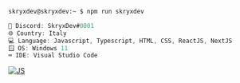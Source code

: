 ```zsh
skryxdev@skryxdev:~ $ npm run skryxdev
```

```csharp
🎯 Discord: SkryxDev#0001
🌐 Country: Italy
💻 Language: Javascript, Typescript, HTML, CSS, ReactJS, NextJS
🪟 OS: Windows 11
⌨️ IDE: Visual Studio Code
```

[![JS](https://skillicons.dev/icons?i=js)](https://skillicons.dev)
